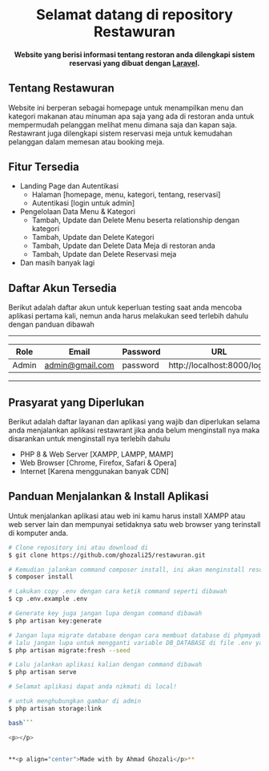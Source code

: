 <h1 align="center">Selamat datang di repository Restawuran</h1>

<p></p>

<h4 align="center">Website yang berisi informasi tentang restoran anda dilengkapi sistem reservasi  yang dibuat dengan <a href="https://laravel.com/" target="_blank">Laravel</a>.
</h4>

<h2 id="tentang">Tentang Restawuran</h2>

Website ini berperan sebagai homepage untuk menampilkan menu dan kategori makanan atau minuman apa saja yang ada di restoran anda untuk mempermudah pelanggan melihat menu dimana saja dan kapan saja. Restawrant juga dilengkapi sistem reservasi meja untuk kemudahan pelanggan dalam memesan atau booking meja.

<p></p>

<h2 id="fitur">Fitur Tersedia</h2>

-   Landing Page dan Autentikasi
    -   Halaman [homepage, menu, kategori, tentang, reservasi]
    -   Autentikasi [login untuk admin]
-   Pengelolaan Data Menu & Kategori
    -   Tambah, Update dan Delete Menu beserta relationship dengan kategori
    -   Tambah, Update dan Delete Kategori
    -   Tambah, Update dan Delete Data Meja di restoran anda
    -   Tambah, Update dan Delete Reservasi meja
- Dan masih banyak lagi
<p></p>

<h2 id="akun">Daftar Akun Tersedia</h2>

Berikut adalah daftar akun untuk keperluan testing saat anda mencoba aplikasi pertama kali, nemun anda harus melakukan seed terlebih dahulu dengan panduan dibawah

------------------------------------------------------------------------------
|   Role    |       Email       |   Password  |             URL              |
| --------- | ----------------- | ----------- | ---------------------------- |
|   Admin   |  admin@gmail.com  |   password  | http://localhost:8000/login  |
------------------------------------------------------------------------------

<p></p>

<h2 id="syarat">Prasyarat yang Diperlukan</h2>

Berikut adalah daftar layanan dan aplikasi yang wajib dan diperlukan selama anda menjalankan aplikasi restawrant jika anda belum menginstall nya maka disarankan untuk menginstall nya terlebih dahulu

-   PHP 8 & Web Server [XAMPP, LAMPP, MAMP]
-   Web Browser [Chrome, Firefox, Safari & Opera]
-   Internet [Karena menggunakan banyak CDN]

<p></p>

<h2 id="download">Panduan Menjalankan & Install Aplikasi</h2>

Untuk menjalankan aplikasi atau web ini kamu harus install XAMPP atau web server lain dan mempunyai setidaknya satu web browser yang terinstall di komputer anda.

```bash
# Clone repository ini atau download di
$ git clone https://github.com/ghozali25/restawuran.git

# Kemudian jalankan command composer install, ini akan menginstall resources yang laravel butuhkan
$ composer install

# Lakukan copy .env dengan cara ketik command seperti dibawah
$ cp .env.example .env

# Generate key juga jangan lupa dengan command dibawah
$ php artisan key:generate

# Jangan lupa migrate database dengan cara membuat database di phpmyadmin atau aplikasi lainnya yang kalian pakai,
# lalu jangan lupa untuk mengganti variable DB_DATABASE di file .env yang di folder project
$ php artisan migrate:fresh --seed

# Lalu jalankan aplikasi kalian dengan command dibawah
$ php artisan serve

# Selamat aplikasi dapat anda nikmati di local!

# untuk menghubungkan gambar di admin
$ php artisan storage:link 

bash```

<p></p>


**<p align="center">Made with by Ahmad Ghozali</p>**
